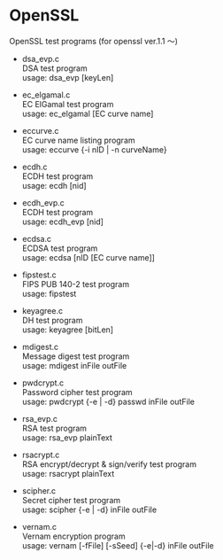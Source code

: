 # OpenSSL    

OpenSSL test programs (for openssl ver.1.1 ～)  

- dsa_evp.c  
   DSA test program  
   usage: dsa_evp [keyLen]

- ec_elgamal.c  
  EC ElGamal test program  
  usage: ec_elgamal [EC curve name]
   
- eccurve.c    
   EC curve name listing program  
   usage: eccurve {-i nID | -n curveName}

-  ecdh.c  
   ECDH test program  
   usage: ecdh [nid]

- ecdh_evp.c  
  ECDH test program  
  usage: ecdh_evp [nid]

- ecdsa.c  
   ECDSA test program  
   usage: ecdsa [nID [EC curve name]]

- fipstest.c  
  FIPS PUB 140-2 test program   
  usage: fipstest

- keyagree.c  
  DH test program  
  usage: keyagree [bitLen]

- mdigest.c  
   Message digest test program  
   usage: mdigest inFile  outFile

- pwdcrypt.c  
  Password cipher test program  
  usage: pwdcrypt {-e | -d} passwd inFile  outFile

- rsa_evp.c  
  RSA test program  
  usage: rsa_evp plainText

- rsacrypt.c  
   RSA encrypt/decrypt & sign/verify test program  
   usage: rsacrypt plainText  

- scipher.c  
  Secret cipher test program  
  usage: scipher {-e | -d} inFile  outFile  

- vernam.c  
  Vernam encryption program    
  usage: vernam [-fFile] [-sSeed] {-e|-d} inFile outFile

